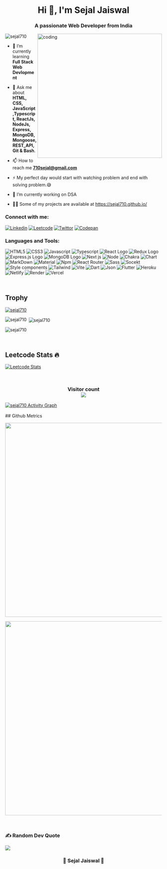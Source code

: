 <h1 align="center">Hi 👋, I'm Sejal Jaiswal</h1>
<h3 align="center">A passionate Web Developer from India</h3>
<img align="right" alt="coding" width="400" src="https://cdn.dribbble.com/users/17707/screenshots/2413754/rrr.gif" />

<p align="left"> <img src="https://komarev.com/ghpvc/?username=sejal710&label=Profile%20views&color=0e75b6&style=flat" alt="sejal710" /> </p>

- 🌱 I’m currently learning **Full Stack Web Devlopment**

- 💬 Ask me about **HTML, CSS, JavaScript,Typescript, ReactJs, NodeJs, Express, MongoDB, Mongoose, REST_API, Git & Bash**.

- 📫 How to reach me **710sejal@gmail.com**

- ⚡ My perfect day would start with watching problem and end with solving problem.😅

- 🔭 I’m currently working on DSA

- 👨‍💻 Some of my projects are available at https://sejal710.github.io/

<h3 align="left">Connect with me:</h3>
<p align="center" margin='auto'>


[![Linkedin](https://img.shields.io/badge/LinkedIn-0077B5?style=for-the-badge&logo=linkedin&logoColor=white)](https://linkedin.com/in/sejal-jaiswal-645b4b217)
[![Leetcode](https://img.shields.io/badge/-LeetCode-FFA116?style=for-the-badge&logo=LeetCode&logoColor=black)](https://www.leetcode.com/710sejal)
[![Twittor](https://img.shields.io/badge/Twitter-1DA1F2?style=for-the-badge&logo=twitter&logoColor=white)](https://twitter.com/sejalj710)
[![Codepan](https://img.shields.io/badge/Codepen-000000?style=for-the-badge&logo=codepen&logoColor=white)](https://codesandbox.com/sejal710)
</p>

<h3 align="left">Languages and Tools:</h3>

<p align="center" margin='auto'>
 
![HTML5](https://img.shields.io/badge/HTML5-E34F26?style=for-the-badge&logo=html5&logoColor=white)
![CSS3](https://img.shields.io/badge/CSS3-1572B6?style=for-the-badge&logo=css3&logoColor=white)
![Javascript](https://img.shields.io/badge/JavaScript-323330?style=for-the-badge&logo=javascript&logoColor=F7DF1E)
![Typescript](https://img.shields.io/badge/TypeScript-007ACC?style=for-the-badge&logo=typescript&logoColor=white)
![React Logo](https://img.shields.io/badge/React-20232A?style=for-the-badge&logo=react&logoColor=61DAFB)
![Redux Logo](https://img.shields.io/badge/Redux-593D88?style=for-the-badge&logo=redux&logoColor=white)
![Express.js Logo](https://img.shields.io/badge/Express.js-000000?style=for-the-badge&logo=express&logoColor=white)
![MongoDB Logo](https://img.shields.io/badge/MongoDB-4EA94B?style=for-the-badge&logo=mongodb&logoColor=white)
![Next js](https://img.shields.io/badge/next.js-000000?style=for-the-badge&logo=nextdotjs&logoColor=white)
![Node](https://img.shields.io/badge/Node.js-339933?style=for-the-badge&logo=nodedotjs&logoColor=white)
![Chakra](https://img.shields.io/badge/Chakra--UI-319795?style=for-the-badge&logo=chakra-ui&logoColor=white)
![Chart](https://img.shields.io/badge/Chart.js-FF6384?style=for-the-badge&logo=chartdotjs&logoColor=white)
![MarkDown](https://img.shields.io/badge/Markdown-000000?style=for-the-badge&logo=markdown&logoColor=white)
![Material](https://img.shields.io/badge/Material%20UI-007FFF?style=for-the-badge&logo=mui&logoColor=white)
![Npm](https://img.shields.io/badge/npm-CB3837?style=for-the-badge&logo=npm&logoColor=white)
![React Router](https://img.shields.io/badge/React_Router-CA4245?style=for-the-badge&logo=react-router&logoColor=white)
![Sass](https://img.shields.io/badge/Sass-CC6699?style=for-the-badge&logo=sass&logoColor=white)
![Socekt](https://img.shields.io/badge/Socket.io-010101?&style=for-the-badge&logo=Socket.io&logoColor=white)
![Style components](https://img.shields.io/badge/styled--components-DB7093?style=for-the-badge&logo=styled-components&logoColor=white)
![Tailwind](https://img.shields.io/badge/Tailwind_CSS-38B2AC?style=for-the-badge&logo=tailwind-css&logoColor=white)
![Vite](https://img.shields.io/badge/Vite-B73BFE?style=for-the-badge&logo=vite&logoColor=FFD62E)
![Dart](https://img.shields.io/badge/Dart-0175C2?style=for-the-badge&logo=dart&logoColor=white)
![Json](https://img.shields.io/badge/json-5E5C5C?style=for-the-badge&logo=json&logoColor=white)
![Flutter](https://img.shields.io/badge/Flutter-02569B?style=for-the-badge&logo=flutter&logoColor=white)
![Heroku](https://img.shields.io/badge/Heroku-430098?style=for-the-badge&logo=heroku&logoColor=white)
![Netlify](https://img.shields.io/badge/Netlify-00C7B7?style=for-the-badge&logo=netlify&logoColor=white)
![Render](https://img.shields.io/badge/Render-46E3B7?style=for-the-badge&logo=render&logoColor=white)
![Vercel](https://img.shields.io/badge/Vercel-000000?style=for-the-badge&logo=vercel&logoColor=white)
</p>

 <br/>
 
## Trophy 
<p align="left"> <a href="https://github.com/ryo-ma/github-profile-trophy"><img src="https://github-profile-trophy.vercel.app/?username=sejal710" alt="sejal710" /></a> </p>


<p><img align="left" src="https://github-readme-stats-sigma-five.vercel.app/api/top-langs?username=sejal710&show_icons=true&locale=en&layout=compact" alt="sejal710" /></p>

<p>&nbsp;<img align="center" src="https://github-readme-stats-sigma-five.vercel.app/api?username=sejal710&show_icons=true&locale=en" alt="sejal710" /></p>

<p><img align="center" src="https://github-readme-streak-stats.herokuapp.com/?user=sejal710&theme=sea" alt="sejal710" />
</p>

<br/>

## Leetcode Stats 🔥
[![Leetcode Stats](https://leetcard.jacoblin.cool/710sejal?theme=unicorn)](https://www.leetcode.com/710sejal)

<br/>
    <h3 align="center"> 
        Visitor count <br>
        <img src="https://profile-counter.glitch.me/sejal710&theme=sea/count.svg" />
      </h3>
<div>
 <a href="https://github.com/sejal710/github-readme-activity-graph">
  <img alt="sejal710 Activity Graph" src="https://github-readme-activity-graph.cyclic.app/graph?username=sejal710&bg_color=FFFFFF&color=1E88E5&line=1E88E5&point=42A5F5&hide_border=true" /></a>
<div> 
 <br />
  ## Github Metrics
 <br />
<p align="center">
  <img width="625em" src="http://github-profile-summary-cards.vercel.app/api/cards/profile-details?username=sejal710&theme=github" />
</p>
<p align="center">
  <img width="625em" src="https://metrics.lecoq.io/sejal710?template=classic&base=header%2C%20activity%2C%20community%2C%20repositories%2C%20metadata&base.indepth=false&base.hireable=false&base.skip=false&config.timezone=Asia%2FCalcutta" />
</p>
<!-- <img src="https://metrics.lecoq.io/sejal710?template=classic&leetcode=1&skyline=1&base=header%2C%20activity%2C%20community%2C%20repositories%2C%20metadata&base.indepth=false&base.hireable=false&base.skip=false&skyline=false&skyline.year=2022&skyline.frames=60&skyline.quality=0.5&skyline.compatibility=false&skyline.settings=%7B%0A%20%20%22url%22%3A%20%22https%3A%2F%2Fskyline.github.com%2F%24%7Blogin%7D%2F%24%7Byear%7D%22%2C%0A%20%20%22ready%22%3A%20%22%5B...document.querySelectorAll('span')%5D.map(span%20%3D%3E%20span.innerText).includes('Share%20on%20Twitter')%22%2C%0A%20%20%22wait%22%3A%201%2C%0A%20%20%22hide%22%3A%20%22button%2C%20footer%2C%20a%22%0A%7D%0A&leetcode=false&leetcode.user=710sejal.user.login&leetcode.sections=solved&leetcode.limit.skills=10&leetcode.limit.recent=2&config.timezone=Asia%2FCalcutta"> -->
<br/>

### ✍️ Random Dev Quote

![](https://quotes-github-readme.vercel.app/api?type=horizontal&theme=sea)
 
 <h3 align="center"> 💛 Sejal Jaiswal 💛 </h3>
